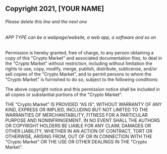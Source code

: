 ## Copyright 2021, [YOUR NAME]

###### Please delete this line and the next one

###### APP TYPE can be a webpage/website, a web app, a software and so on

Permission is hereby granted, free of charge, to any person obtaining a copy of this "Crypto Market" and associated documentation files, to deal in the "Crypto Market" without restriction, including without limitation the rights to use, copy, modify, merge, publish, distribute, sublicense, and/or sell copies of the "Crypto Market", and to permit persons to whom the "Crypto Market" is furnished to do so, subject to the following conditions:

The above copyright notice and this permission notice shall be included in all copies or substantial portions of the "Crypto Market".

THE "Crypto Market" IS PROVIDED "AS IS", WITHOUT WARRANTY OF ANY KIND, EXPRESS OR IMPLIED, INCLUDING BUT NOT LIMITED TO THE WARRANTIES OF MERCHANTABILITY, FITNESS FOR A PARTICULAR PURPOSE AND NONINFRINGEMENT. IN NO EVENT SHALL THE AUTHORS OR COPYRIGHT HOLDERS BE LIABLE FOR ANY CLAIM, DAMAGES OR OTHER LIABILITY, WHETHER IN AN ACTION OF CONTRACT, TORT OR OTHERWISE, ARISING FROM, OUT OF OR IN CONNECTION WITH THE "Crypto Market" OR THE USE OR OTHER DEALINGS IN THE "Crypto Market".
